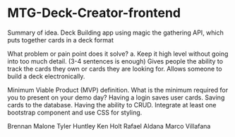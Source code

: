 # MTG-Deck-Creator-frontend

Summary of idea.
Deck Building app using magic the gathering API, which puts together cards in a deck format

What problem or pain point does it solve? a. Keep it high level without going into too much detail. (3-4 sentences is enough)
Gives people the ability to track the cards they own or cards they are looking for. Allows someone to build a deck electronically.

Minimum Viable Product (MVP) definition.
What is the minimum required for you to present on your demo day?
Having a login saves user cards.
Saving cards to the database.
Having the ability to CRUD.
Integrate at least one bootstrap component and use CSS for styling.

Brennan Malone
Tyler Huntley
Ken Holt
Rafael Aldana
Marco Villafana
